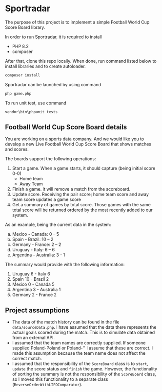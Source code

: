 # Sportradar

The purpose of this project is to implement a simple Football World Cup Score Board library.

In order to run Sportradar, it is required to install

-   PHP 8.2
-   composer

After that, clone this repo locally. When done, run command listed below to install libraries and to create autoloader.

```sh
composer install
```

Sportradar can be launched by using command

```sh
php game.php
```

To run unit test, use command

```sh
vendor\bin\phpunit tests
```

## Football World Cup Score Board details

You are working on a sports data company. And we would like you to develop a new
Live Football World Cup Score Board that shows matches and scores.

The boards support the following operations:

1. Start a game. When a game starts, it should capture (being initial score 0-0)
    - Home team
    - Away Team
1. Finish a game. It will remove a match from the scoreboard.
1. Update score. Receiving the pair score; home team score and away team score
   updates a game score
1. Get a summary of games by total score. Those games with the same total score
   will be returned ordered by the most recently added to our system.

As an example, being the current data in the system:

<ol type="a">
  <li>Mexico - Canada: 0 – 5</li>
  <li>Spain - Brazil: 10 – 2</li>
  <li>Germany - France: 2 – 2</li>
  <li>Uruguay - Italy: 6 – 6 </li>
  <li>Argentina - Australia: 3 - 1</li>
</ol>

The summary would provide with the following information:

1. Uruguay 6 - Italy 6
1. Spain 10 - Brazil 2
1. Mexico 0 - Canada 5
1. Argentina 3 - Australia 1
1. Germany 2 - France 2

## Project assumptions

-   The data of the match history can be found in the file `data/sourceData.php`. I have assumed that the data there represents the actual goals scored during the match. This is to simulate data obtained from an external API.
-   I assumed that the team names are correctly supplied. If someone supplied Poland-Poland or Poland-'' I assume that these are correct. I made this assumption because the team name does not affect the correct match.
-   I assumed that the responsibility of the `ScoreBoard` class is to `start`, `update` the score status and `finish` the game. However, the functionality of sorting the summary is not the responsibility of the `ScoreBoard` class, so I moved this functionality to a separate class (`ReverseOrderWithLIFOComparator`).

